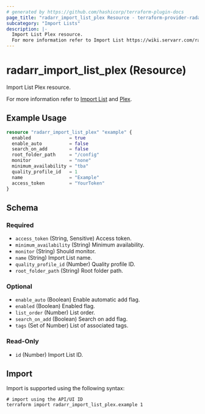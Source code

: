 ```yaml
---
# generated by https://github.com/hashicorp/terraform-plugin-docs
page_title: "radarr_import_list_plex Resource - terraform-provider-radarr"
subcategory: "Import Lists"
description: |-
  Import List Plex resource.
  For more information refer to Import List https://wiki.servarr.com/radarr/settings#import-lists and Plex https://wiki.servarr.com/radarr/supported#pleximport.
---
```


# radarr_import_list_plex (Resource)

<!-- subcategory:Import Lists -->Import List Plex resource.
For more information refer to [Import List](https://wiki.servarr.com/radarr/settings#import-lists) and [Plex](https://wiki.servarr.com/radarr/supported#pleximport).

## Example Usage

```terraform
resource "radarr_import_list_plex" "example" {
  enabled              = true
  enable_auto          = false
  search_on_add        = false
  root_folder_path     = "/config"
  monitor              = "none"
  minimum_availability = "tba"
  quality_profile_id   = 1
  name                 = "Example"
  access_token         = "YourToken"
}
```

<!-- schema generated by tfplugindocs -->
## Schema

### Required

- `access_token` (String, Sensitive) Access token.
- `minimum_availability` (String) Minimum availability.
- `monitor` (String) Should monitor.
- `name` (String) Import List name.
- `quality_profile_id` (Number) Quality profile ID.
- `root_folder_path` (String) Root folder path.

### Optional

- `enable_auto` (Boolean) Enable automatic add flag.
- `enabled` (Boolean) Enabled flag.
- `list_order` (Number) List order.
- `search_on_add` (Boolean) Search on add flag.
- `tags` (Set of Number) List of associated tags.

### Read-Only

- `id` (Number) Import List ID.

## Import

Import is supported using the following syntax:

```shell
# import using the API/UI ID
terraform import radarr_import_list_plex.example 1
```
